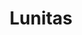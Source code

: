 ---
title: Lunitas
date: 
draft: false

# descripcion
description : Aros con forma de lunita y detalles en cristales microcubic

materials: Plata 925

color: 

dimensions: 

code: 01-03-0790

type: "Aros"

categories: []

price: $5.120,00

price_eftvo: $4.350,00

# Images
# first image will be shown in the product page
images:
  # - image: "images/path_to_image"
  # La ubicacion de las imagenes es imagenes/Aros/Aros.Microcubic/01-03-0790-lunitas
  - image: "./images/aros/microcubic/01-03-0790-lunitas_a.jpg"
  - image: "./images/aros/microcubic/01-03-0790-lunitas_b.jpg"
---